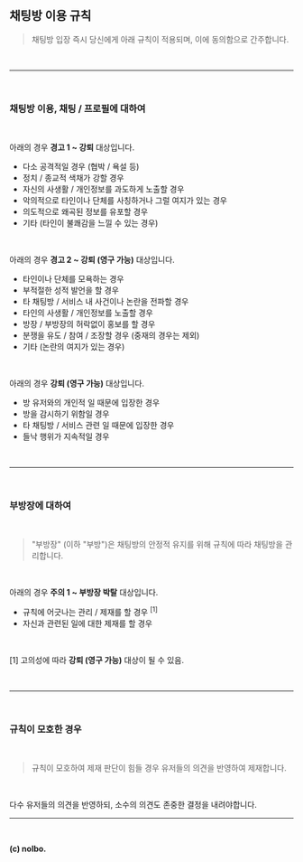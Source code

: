 <br />

## 채팅방 이용 규칙
> 채팅방 입장 즉시 당신에게 아래 규칙이 적용되며, 이에 동의함으로 간주합니다.
<br />
<hr />
<br />

### 채팅방 이용, 채팅 / 프로필에 대하여
<br />

아래의 경우 **경고 1 ~ 강퇴** 대상입니다.
  + 다소 공격적일 경우 (협박 / 욕설 등)
  + 정치 / 종교적 색채가 강할 경우
  + 자신의 사생활 / 개인정보를 과도하게 노출할 경우
  + 악의적으로 타인이나 단체를 사칭하거나 그럴 여지가 있는 경우
  + 의도적으로 왜곡된 정보를 유포할 경우
  + 기타 (타인이 불쾌감을 느낄 수 있는 경우)
<br />
   
아래의 경우 **경고 2 ~ 강퇴 (영구 가능)** 대상입니다.
  + 타인이나 단체를 모욕하는 경우
  + 부적절한 성적 발언을 할 경우
  + 타 채팅방 / 서비스 내 사건이나 논란을 전파할 경우
  + 타인의 사생활 / 개인정보를 노출할 경우
  + 방장 / 부방장의 허락없이 홍보를 할 경우
  + 분쟁을 유도 / 참여 / 조장할 경우 (중재의 경우는 제외)
  + 기타 (논란의 여지가 있는 경우)
<br />
   
아래의 경우 **강퇴 (영구 가능)** 대상입니다.
  + 방 유저와의 개인적 일 때문에 입장한 경우
  + 방을 감시하기 위함일 경우
  + 타 채팅방 / 서비스 관련 일 때문에 입장한 경우
  + 들낙 행위가 지속적일 경우
<br /> 
<hr />
<br />
   
### 부방장에 대하여
<br />

> "부방장" (이하 "부방")은 채팅방의 안정적 유지를 위해 규칙에 따라 채팅방을 관리합니다.
<br />

아래의 경우 **주의 1 ~ 부방장 박탈** 대상입니다.
  + 규칙에 어긋나는 관리 / 제재를 할 경우 <sup>[1]</sup>
  + 자신과 관련된 일에 대한 제재를 할 경우
<br />

[1] 고의성에 따라 **강퇴 (영구 가능)** 대상이 될 수 있음.

<br />
<hr />
<br />

### 규칙이 모호한 경우
<br />

> 규칙이 모호하여 제재 판단이 힘들 경우 유저들의 의견을 반영하여 제재합니다.
<br />

다수 유저들의 의견을 반영하되, 소수의 의견도 존중한 결정을 내려야합니다.
<br />
<hr />
<br />

**(c) nolbo.**
